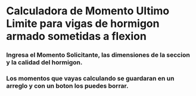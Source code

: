# Calculadora de Momento Ultimo Limite para vigas de hormigon armado sometidas a flexion

### Ingresa el Momento Solicitante, las dimensiones de la seccion y la calidad del hormigon.
### Los momentos que vayas calculando se guardaran en un arreglo y con un boton los puedes borrar.
